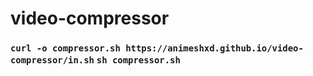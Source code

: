 # video-compressor
### `curl -o compressor.sh https://animeshxd.github.io/video-compressor/in.sh` `sh compressor.sh`
